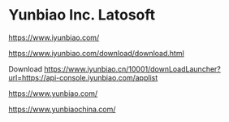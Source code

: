 # Yunbiao Inc. Latosoft

https://www.iyunbiao.com/

https://www.iyunbiao.com/download/download.html

Download  https://www.iyunbiao.cn/10001/downLoadLauncher?url=https://api-console.iyunbiao.com/applist

https://www.yunbiao.com/

https://www.yunbiaochina.com/
